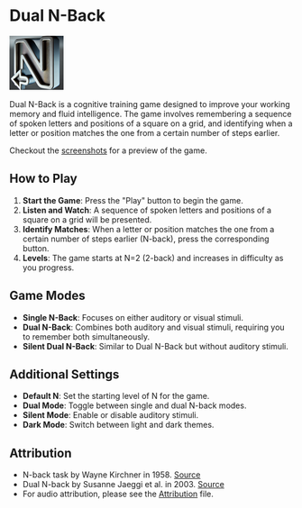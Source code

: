 # Dual N-Back
![Logo](assets/images/favicon-96x96.png)

Dual N-Back is a cognitive training game designed to improve your working memory and fluid intelligence. The game involves remembering a sequence of spoken letters and positions of a square on a grid, and identifying when a letter or position matches the one from a certain number of steps earlier.

Checkout the [screenshots](scripts/screenshots) for a preview of the game.

## How to Play

1. **Start the Game**: Press the "Play" button to begin the game.
2. **Listen and Watch**: A sequence of spoken letters and positions of a square on a grid will be presented.
3. **Identify Matches**: When a letter or position matches the one from a certain number of steps earlier (N-back), press the corresponding button.
4. **Levels**: The game starts at N=2 (2-back) and increases in difficulty as you progress.

## Game Modes

- **Single N-Back**: Focuses on either auditory or visual stimuli.
- **Dual N-Back**: Combines both auditory and visual stimuli, requiring you to remember both simultaneously.
- **Silent Dual N-Back**: Similar to Dual N-Back but without auditory stimuli.

## Additional Settings

- **Default N**: Set the starting level of N for the game.
- **Dual Mode**: Toggle between single and dual N-back modes.
- **Silent Mode**: Enable or disable auditory stimuli.
- **Dark Mode**: Switch between light and dark themes.

## Attribution

- N-back task by Wayne Kirchner in 1958. [Source](https://psycnet.apa.org/record/1959-07784-001)
- Dual N-back by Susanne Jaeggi et al. in 2003. [Source](https://www.sciencedirect.com/science/article/abs/pii/S1053811903000983)
- For audio attribution, please see the [Attribution](./assets/audio/ATTRIBUTION.md) file.
